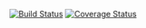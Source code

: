 [![Build Status](https://travis-ci.org/magmadog/gtest-master.svg?branch=master)](https://travis-ci.org/magmadog/gtest-master)
[![Coverage Status](https://coveralls.io/repos/magmadog/gtest-master/badge.svg?branch=master)](https://coveralls.io/github/magmadog/gtest-master?branch=master)
